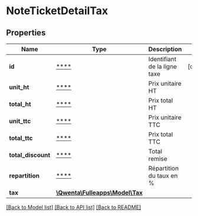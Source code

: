 # NoteTicketDetailTax

## Properties
Name | Type | Description | Notes
------------ | ------------- | ------------- | -------------
**id** | [****](.md) | Identifiant de la ligne taxe | [optional] 
**unit_ht** | [****](.md) | Prix unitaire HT | 
**total_ht** | [****](.md) | Prix total HT | 
**unit_ttc** | [****](.md) | Prix unitaire TTC | 
**total_ttc** | [****](.md) | Prix total TTC | 
**total_discount** | [****](.md) | Total remise | 
**repartition** | [****](.md) | Répartition du taux en % | 
**tax** | [**\Qwenta\Fulleapps\Model\Tax**](Tax.md) |  | 

[[Back to Model list]](../../README.md#documentation-for-models) [[Back to API list]](../../README.md#documentation-for-api-endpoints) [[Back to README]](../../README.md)

